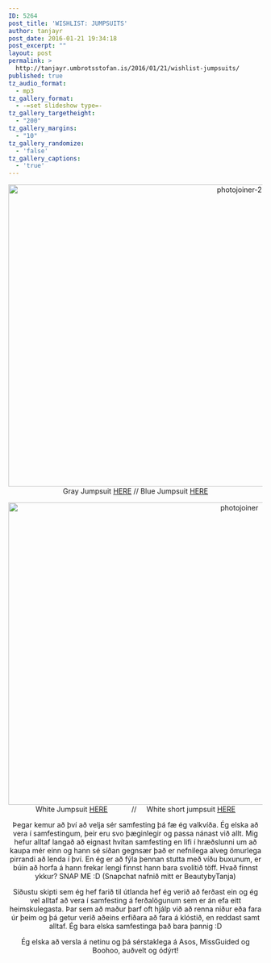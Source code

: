 ```yaml
---
ID: 5264
post_title: 'WISHLIST: JUMPSUITS'
author: tanjayr
post_date: 2016-01-21 19:34:18
post_excerpt: ""
layout: post
permalink: >
  http://tanjayr.umbrotsstofan.is/2016/01/21/wishlist-jumpsuits/
published: true
tz_audio_format:
  - mp3
tz_gallery_format:
  - -=set slideshow type=-
tz_gallery_targetheight:
  - "200"
tz_gallery_margins:
  - "10"
tz_gallery_randomize:
  - 'false'
tz_gallery_captions:
  - 'true'
---
```

<p style="text-align: center;"><img class="aligncenter size-large wp-image-5265" src="http://www.tanjayr.com/wp-content/uploads/2016/01/photojoiner-2-1024x683.jpg" alt="photojoiner-2" width="900" height="600" />Gray Jumpsuit <a href="https://www.missguided.eu/clothing/category/jumpsuits/long-sleeve-ribbed-drawstring-jumpsuit-grey" target="_blank">HERE</a> // Blue Jumpsuit <a href="http://www.asos.com/ASOS/ASOS-Jumpsuit-with-Gold-Metal-Cut-Out-Belt/Prod/pgeproduct.aspx?iid=5708606&amp;cid=7618&amp;sh=0&amp;pge=1&amp;pgesize=204&amp;sort=-1&amp;clr=Navy&amp;totalstyles=478&amp;gridsize=3" target="_blank">HERE</a></p>
<p style="text-align: center;"><img class="aligncenter size-large wp-image-5266" src="http://www.tanjayr.com/wp-content/uploads/2016/01/photojoiner-1024x683.jpg" alt="photojoiner" width="900" height="600" />White Jumpsuit <a href="https://www.missguided.eu/clothing/category/jumpsuits/double-layer-bandeau-jumpsuit-white" target="_blank">HERE</a>            //     White short jumpsuit <a href="https://www.missguided.eu/clothing/category/jumpsuits/bandeau-culotte-jumpsuit-white" target="_blank">HERE</a></p>
<p style="text-align: center;">Þegar kemur að því að velja sér samfesting þá fæ ég valkvíða. Ég elska að vera í samfestingum, þeir eru svo þæginlegir og passa nánast við allt. Mig hefur alltaf langað að eignast hvítan samfesting en lifi í hræðslunni um að kaupa mér einn og hann sé síðan gegnsær það er nefnilega alveg ömurlega pirrandi að lenda í því. En ég er að fýla þennan stutta með víðu buxunum, er búin að horfa á hann frekar lengi finnst hann bara svolítið töff. Hvað finnst ykkur? SNAP ME :D (Snapchat nafnið mitt er BeautybyTanja)</p>
<p style="text-align: center;">Síðustu skipti sem ég hef farið til útlanda hef ég verið að ferðast ein og ég vel alltaf að vera í samfesting á ferðalögunum sem er án efa eitt heimskulegasta. Þar sem að maður þarf oft hjálp við að renna niður eða fara úr þeim og þá getur verið aðeins erfiðara að fara á klóstið, en reddast samt alltaf. Ég bara elska samfestinga það bara þannig :D</p>
<p style="text-align: center;">Ég elska að versla á netinu og þá sérstaklega á Asos, MissGuided og Boohoo, auðvelt og ódýrt!</p>